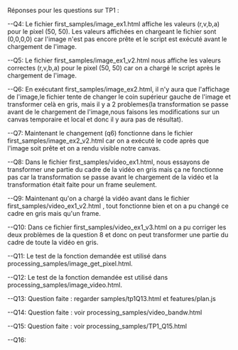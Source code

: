 Réponses pour les questions sur TP1 :

--Q4:
Le fichier first_samples/image_ex1.html affiche les valeurs (r,v,b,a) pour le pixel (50, 50).
Les valeurs affichées en chargeant le fichier sont (0,0,0,0) car l'image n'est pas encore prête et le script est exécuté avant le chargement de l'image.

--Q5:
Le fichier first_samples/image_ex1_v2.html nous affiche les valeurs correctes (r,v,b,a) pour le pixel (50, 50) car on a chargé le script après le chargement de l'image.

--Q6:
En exécutant first_samples/image_ex2.html, il n'y aura que l'affichage de l'image,le fichier tente de changer le coin supérieur gauche de l'image et transformer celà en gris, mais il y a 2 problemes(la transformation se passe avant de le chargement de l'image,nous faisons les modifications sur un canvas temporaire et local et donc il y aura pas de résultat).

--Q7:
Maintenant le changement (q6) fonctionne dans le fichier first_samples/image_ex2_v2.html car on a exécuté le code après que l'image soit prête et on a rendu visible notre canvas.

--Q8:
Dans le fichier first_samples/video_ex1.html, nous essayons de transformer une partie du cadre de la vidéo en gris mais ça ne fonctionne pas car la transformation se passe avant le chargement de la vidéo et la transformation était faite pour un frame seulement.

--Q9:
Maintenant qu'on a chargé la vidéo avant dans le fichier first_samples/video_ex1_v2.html , tout fonctionne bien et on a pu changé ce cadre en gris mais qu'un frame.

--Q10:
Dans ce fichier first_samples/video_ex1_v3.html on a pu corriger les deux problèmes de la question 8 et donc on peut transformer une partie du cadre de toute la vidéo en gris.

--Q11:
Le test de la fonction demandée est utilisé dans processing_samples/image_get_pixel.html.

--Q12:
Le test de la fonction demandée est utilisé dans processing_samples/image_video.html.

--Q13:
Question faite : regarder samples/tp1Q13.html
et features/plan.js

--Q14:
Question faite : voir processing_samples/video_bandw.html

--Q15:
Question faite :  voir processing_samples/TP1_Q15.html

--Q16: 